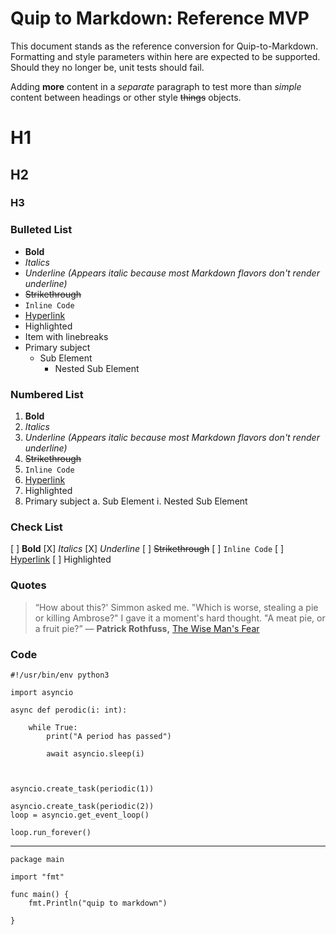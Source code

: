 # Quip to Markdown: Reference MVP

This document stands as the reference conversion for Quip-to-Markdown. Formatting and style parameters within here are expected to be supported. Should they no longer be, unit tests should fail.

Adding **more** content in a _separate_ paragraph to test more than *simple* content between headings or other style ~~things~~ objects.

# H1

## H2

### H3

### Bulleted List

* **Bold**
* *Italics*
* _Underline (Appears italic because most Markdown flavors don't render underline)_
* ~~Strikethrough~~
* `Inline Code`
* [Hyperlink](https://github.com/coxley)
* Highlighted
* Item
with
linebreaks
* Primary subject
  * Sub Element
      * Nested Sub Element

### Numbered List

1. **Bold**
2. *Italics*
3. _Underline (Appears italic because most Markdown flavors don't render underline)_
4. ~~Strikethrough~~
5. `Inline Code`
6. [Hyperlink](https://github.com/coxley)
7. Highlighted
8. Primary subject
  a. Sub Element
      i. Nested Sub Element

### Check List

[ ] **Bold**
[X] *Italics*
[X] _Underline_
[ ] ~~Strikethrough~~
[ ] `Inline Code`
[ ] [Hyperlink](https://github.com/coxley)
[ ] Highlighted


### Quotes

> “How about this?' Simmon asked me. "Which is worse, stealing a pie or killing Ambrose?"
> I gave it a moment's hard thought. "A meat pie, or a fruit pie?” 
> ― **Patrick Rothfuss,** [The Wise Man's Fear](https://www.goodreads.com/work/quotes/2502882)

### Code


```
#!/usr/bin/env python3

import asyncio

async def perodic(i: int):

    while True:
        print("A period has passed")

        await asyncio.sleep(i)
        

        
asyncio.create_task(periodic(1))

asyncio.create_task(periodic(2))
loop = asyncio.get_event_loop()

loop.run_forever()

```

---

```
package main

import "fmt"

func main() {
    fmt.Println("quip to markdown")

}
```
